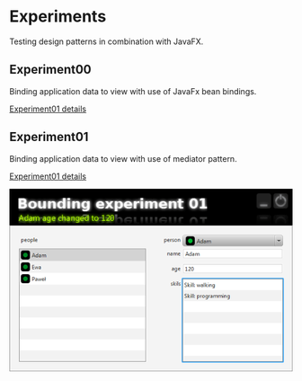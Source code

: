 Experiments
===========

Testing design patterns in combination with JavaFX.

Experiment00
------------

Binding application data to view with use of JavaFx bean bindings.

[Experiment01 details](/experiment00)

Experiment01
------------

Binding application data to view with use of mediator pattern.

[Experiment01 details](/experiment01)

![alt Experiment01 screen](/images/screen00.png "Experiment01")